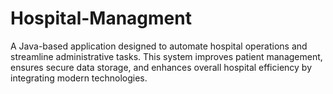 # Hospital-Managment
A Java-based application designed to automate hospital operations and streamline administrative tasks. This system improves patient management, ensures secure data storage, and enhances overall hospital efficiency by integrating modern technologies.
